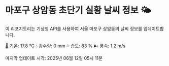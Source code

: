 
# 마포구 상암동 초단기 실황 날씨 정보 🌤️

이 리포지토리는 기상청 API를 사용하여 서울 마포구 상암동의 날씨 정보를 업데이트합니다. 

🌡️ 기온: 17.8 ℃
💧 강수량: 0 mm
💦 습도: 83 %
🌬️ 풍속: 1.2 m/s

마지막 업데이트 시각: 2025년 06월 12일 05시 11분    
